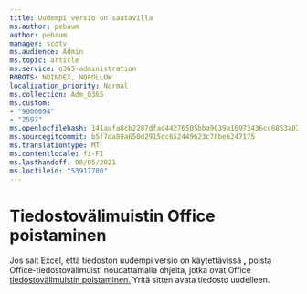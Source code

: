 ```yaml
---
title: Uudempi versio on saatavilla
ms.author: pebaum
author: pebaum
manager: scotv
ms.audience: Admin
ms.topic: article
ms.service: o365-administration
ROBOTS: NOINDEX, NOFOLLOW
localization_priority: Normal
ms.collection: Adm_O365
ms.custom:
- "9000694"
- "2597"
ms.openlocfilehash: 141aafa8cb2287dfad44276505bba9639a16973436cc6853a026f9cc5ee44863
ms.sourcegitcommit: b5f7da89a650d2915dc652449623c78be6247175
ms.translationtype: MT
ms.contentlocale: fi-FI
ms.lasthandoff: 08/05/2021
ms.locfileid: "53917780"
---
```

# <a name="delete-the-office-document-cache"></a>Tiedostovälimuistin Office poistaminen

Jos sait Excel, että tiedoston uudempi versio on käytettävissä **,** poista Office-tiedostovälimuisti noudattamalla ohjeita, jotka ovat Office [tiedostovälimuistin poistaminen.](https://support.office.com/article/b1d3765e-d71b-4bb8-99ca-acd22c42995d) Yritä sitten avata tiedosto uudelleen.
